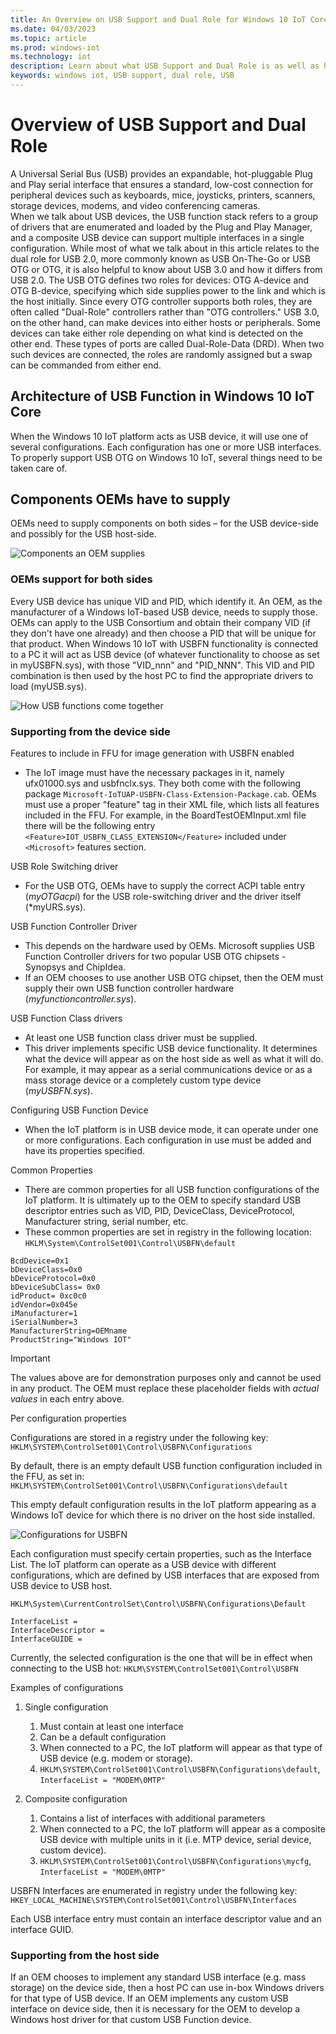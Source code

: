 ```yaml
---
title: An Overview on USB Support and Dual Role for Windows 10 IoT Core
ms.date: 04/03/2023
ms.topic: article
ms.prod: windows-iot
ms.technology: iot
description: Learn about what USB Support and Dual Role is as well as how to customize this for your Windows 10 IoT Core devices.
keywords: windows iot, USB support, dual role, USB
---
```


# Overview of USB Support and Dual Role

A Universal Serial Bus (USB) provides an expandable, hot-pluggable Plug and Play serial interface that ensures a standard, low-cost connection for peripheral devices such as keyboards, mice, joysticks, printers, scanners, storage devices, modems, and video conferencing cameras.  
When we talk about USB devices, the USB function stack refers to a group of drivers that are enumerated and loaded by the Plug and Play Manager, and a composite USB device can support multiple interfaces in a single configuration.
While most of what we talk about in this article relates to the dual role for USB 2.0, more commonly known as USB On-The-Go or USB OTG or OTG, it is also helpful to know about USB 3.0 and how it differs from USB 2.0.
The USB OTG defines two roles for devices: OTG A-device and OTG B-device, specifying which side supplies power to the link and which is the host initially. Since every OTG controller supports both roles, they are often called "Dual-Role" controllers rather than "OTG controllers."
USB 3.0, on the other hand, can make devices into either hosts or peripherals. Some devices can take either role depending on what kind is detected on the other end. These types of ports are called Dual-Role-Data (DRD). When two such devices are connected, the roles are randomly assigned but a swap can be commanded from either end.

## Architecture of USB Function in Windows 10 IoT Core

When the Windows 10 IoT platform acts as USB device, it will use one of several configurations. Each configuration has one or more USB interfaces.
To properly support USB OTG on Windows 10 IoT, several things need to be taken care of.  

## Components OEMs have to supply

OEMs need to supply components on both sides – for the USB device-side and possibly for the USB host-side.  

![Components an OEM supplies](../media/USB-Support/OEM-Components.png)

### OEMs support for both sides

Every USB device has unique VID and PID, which identify it. An OEM, as the manufacturer of a Windows IoT-based USB device, needs to supply those.  OEMs can apply to the USB Consortium and obtain their company VID (if they don't have one already) and then choose a PID that will be unique for that product. When Windows 10 IoT with USBFN functionality is connected to a PC it will act as USB device (of whatever functionality to choose as set in myUSBFN.sys), with those "VID_nnn" and "PID_NNN". This VID and PID combination is then used by the host PC to find the appropriate drivers to load (myUSB.sys).

![How USB functions come together](../media/USB-Support/OEM-supplies.png)

### Supporting from the device side

Features to include in FFU for image generation with USBFN enabled

* The IoT image must have the necessary packages in it, namely ufx01000.sys and usbfnclx.sys. They both come with the following package `Microsoft-IoTUAP-USBFN-Class-Extension-Package.cab`. OEMs must use a proper "feature" tag in their XML file, which lists all features included in the FFU. For example, in the BoardTestOEMInput.xml file there will be the following entry `<Feature>IOT_USBFN_CLASS_EXTENSION</Feature>` included under `<Microsoft>` features section.

USB Role Switching driver

* For the USB OTG, OEMs have to supply the correct ACPI table entry (*myOTGacpi*) for the USB role-switching driver and the driver itself (*myURS.sys).

USB Function Controller Driver

* This depends on the hardware used by OEMs. Microsoft supplies USB Function Controller drivers for two popular USB OTG chipsets - Synopsys and ChipIdea.
* If an OEM chooses to use another USB OTG chipset, then the OEM must supply their own USB function controller hardware (*myfunctioncontroller.sys*).

USB Function Class drivers

* At least one USB function class driver must be supplied.
* This driver implements specific USB device functionality. It determines what the device will appear as on the host side as well as what it will do.
For example, it may appear as a serial communications device or as a mass storage device or a completely custom type device (*myUSBFN.sys*).

Configuring USB Function Device

* When the IoT platform is in USB device mode, it can operate under one or more configurations. Each configuration in use must be added and have its properties specified.

Common Properties

* There are common properties for all USB function configurations of the IoT platform. It is ultimately up to the OEM to specify standard USB descriptor
entries such as VID, PID, DeviceClass, DeviceProtocol, Manufacturer string, serial number, etc.
* These common properties are set in registry in the following location: `HKLM\System\ControlSet001\Control\USBFN\default`

```Text
BcdDevice=0x1
bDeviceClass=0x0
bDeviceProtocol=0x0
bDeviceSubClass= 0x0
idProduct= 0xc0c0
idVendor=0x045e
iManufacturer=1
iSerialNumber=3
ManufacturerString=OEMname
ProductString="Windows IOT"
```

> [!IMPORTANT]
> The values above are for demonstration purposes only and cannot be used in any product. The OEM must replace these placeholder fields with *actual values* in each entry above.

Per configuration properties

Configurations are stored in a registry under the following key: `HKLM\SYSTEM\ControlSet001\Control\USBFN\Configurations`

By default, there is an empty default USB function configuration included in the FFU, as set in: `HKLM\SYSTEM\ControlSet001\Control\USBFN\Configurations\default`

This empty default configuration results in the IoT platform appearing as a Windows IoT device for which there is no driver on the host side installed.

![Configurations for USBFN](../media/USB-Support/config-screenshot.png)

Each configuration must specify certain properties, such as the Interface List. The IoT platform can operate as a USB device with different configurations, which are defined by USB interfaces
that are exposed from USB device to USB host.

`HKLM\System\CurrentControlSet\Control\USBFN\Configurations\Default`

```text
InterfaceList =
InterfaceDescriptor =
InterfaceGUIDE =
```

Currently, the selected configuration is the one that will be in effect when connecting to the USB hot: `HKLM\SYSTEM\ControlSet001\Control\USBFN`

Examples of configurations

1. Single configuration
   1. Must contain at least one interface
   1. Can be a default configuration
   1. When connected to a PC, the IoT platform will appear as that type of USB device (e.g. modem or storage).
   1. `HKLM\SYSTEM\ControlSet001\Control\USBFN\Configurations\default`, `InterfaceList = "MODEM\0MTP"`

1. Composite configuration
   1. Contains a list of interfaces with additional parameters
   1. When connected to a PC, the IoT platform will appear as a composite USB device with multiple units in it (i.e. MTP device, serial device, custom device).
   1. `HKLM\SYSTEM\ControlSet001\Control\USBFN\Configurations\mycfg`, `InterfaceList = "MODEM\0MTP"`

USBFN Interfaces are enumerated in registry under the following key:
`HKEY_LOCAL_MACHINE\SYSTEM\ControlSet001\Control\USBFN\Interfaces`

Each USB interface entry must contain an interface descriptor value and an interface GUID.

### Supporting from the host side

If an OEM chooses to implement any standard USB interface (e.g.  mass storage) on the device side, then a host PC can use in-box Windows drivers for that type of USB device.
If an OEM implements any custom USB interface on device side, then it is necessary for the OEM to develop a Windows host driver for that custom USB Function device.
